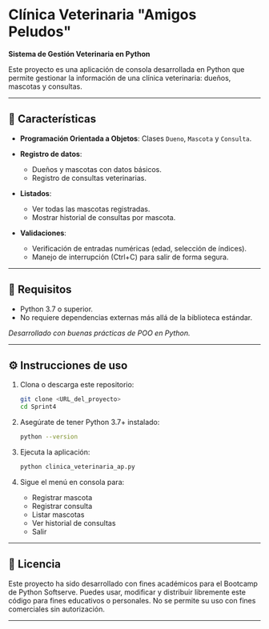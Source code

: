 # Clínica Veterinaria "Amigos Peludos"

**Sistema de Gestión Veterinaria en Python**

Este proyecto es una aplicación de consola desarrollada en Python que permite gestionar la información de una clínica veterinaria: dueños, mascotas y consultas.

---

## 📌 Características

* **Programación Orientada a Objetos**: Clases `Dueno`, `Mascota` y `Consulta`.
* **Registro de datos**:

  * Dueños y mascotas con datos básicos.
  * Registro de consultas veterinarias.
* **Listados**:

  * Ver todas las mascotas registradas.
  * Mostrar historial de consultas por mascota.
* **Validaciones**:

  * Verificación de entradas numéricas (edad, selección de índices).
  * Manejo de interrupción (Ctrl+C) para salir de forma segura.

---

## 🚀 Requisitos

* Python 3.7 o superior.
* No requiere dependencias externas más allá de la biblioteca estándar.

*Desarrollado con buenas prácticas de POO en Python.*

---

## ⚙️ Instrucciones de uso

1. Clona o descarga este repositorio:

   ```bash
   git clone <URL_del_proyecto>
   cd Sprint4
   ```

2. Asegúrate de tener Python 3.7+ instalado:

   ```bash
   python --version
   ```

3. Ejecuta la aplicación:

   ```bash
   python clinica_veterinaria_ap.py
   ```

4. Sigue el menú en consola para:

   * Registrar mascota
   * Registrar consulta
   * Listar mascotas
   * Ver historial de consultas
   * Salir

---

## 📄 Licencia
Este proyecto ha sido desarrollado con fines académicos para el Bootcamp de Python Softserve. 
Puedes usar, modificar y distribuir libremente este código para fines educativos o personales.
No se permite su uso con fines comerciales sin autorización.

---
